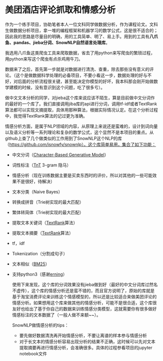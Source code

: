 # 美团酒店评论抓取和情感分析

​	作为一个练手项目，协助笔者本人一位文科同学做数据分析，作为课程论文。文科生做数据分析项目，拿一堆的编程框架和机器学习的数学公式，这是很不适合的；因此我的思路是尽量目的明确，用的工具简单、明了、易上手。用到的工具有**八爪鱼、pandas、jieba分词、SnowNLP自然语言处理库**。

​	我选用八爪鱼这类爬虫工具来爬取数据，省去了用python来写爬虫的繁琐过程，用python来写这个爬虫有点杀鸡用牛刀。

​	数据来了之后，首先第一步就是对数据进行清洗、查重，除去那些没有意义的评论。（这个是做数据科学处理的必备项目，不要小看这一步，数据处理的好与不好，对后面的分析流程很关键，甚至能决定你模型的好坏，我本科那会刚开始做数学建模的时候，没有意识到这个问题，吃了很多亏）。

​	做中文文本分析的同学，对jieba这个库来说应该不陌生，算是目前做中文分词作的最好的一个库了。我们直接调用jiba库的api进行分词，调用tf-idf或者TextRank算法都可以实现文摘提取，具体用那种算法，根据实际情况认定。在这个分析过程中，我觉得TextRank算法的记过更为准确。

​	情感分析方面，是属于NLP领域的内容，从原理上来说还是蛮难的，设计到词向量以及语义分析等一系列理论和复杂的数学公式，这个显然不是本项目的重点。从github上查了几个做类似的工作用到了SnowNLP这个NLP的库（https://github.com/isnowfy/snownlp）。这个库简单易用，集合了如下功能：

- 中文分词（[Character-Based Generative Model](http://aclweb.org/anthology//Y/Y09/Y09-2047.pdf)）

- 词性标注（[TnT](http://aclweb.org/anthology//A/A00/A00-1031.pdf) 3-gram 隐马）

- 情感分析（现在训练数据主要是买卖东西时的评价，所以对其他的一些可能效果不是很好，待解决）

- 文本分类（Naive Bayes）

- 转换成拼音（Trie树实现的最大匹配）

- 繁体转简体（Trie树实现的最大匹配）

- 提取文本关键词（[TextRank](https://web.eecs.umich.edu/~mihalcea/papers/mihalcea.emnlp04.pdf)算法）

- 提取文本摘要（[TextRank](https://web.eecs.umich.edu/~mihalcea/papers/mihalcea.emnlp04.pdf)算法）

- tf，idf

- Tokenization（分割成句子）

- 文本相似（[BM25](http://en.wikipedia.org/wiki/Okapi_BM25)）

- 支持python3（感谢[erning](https://github.com/erning)）

  使用下来发现，这个库的分词效果没有jieba做到好（最好的中文分词库过然名不虚传），这个库的情感分析还是蛮不错的，而且官方说明了，原始的库就是基于淘宝消费评论来训练这个情感模型的，所以还是比较适合来做美团评论的情感分析。如果想用这个库来做其他的情感分析，可能不是很合适，这个库很友好也给出了基于你自己的数据来训练情感分类模型，这就需要你有很多做好情感标注的文本数据了（一般人做不来额~~）。

  SnowNLP做情感分析的tips：

  

  - 要先做好数据清洗再开始情感分析，不要让离谱的样本参与情感分析
  - 对于长文本的情感分析容易出现分析的结果不正确，这时候可以先对文本提取摘要再进行情感分析，会准确很多。具体的过程参看项目的jupyter notebook文件



​	